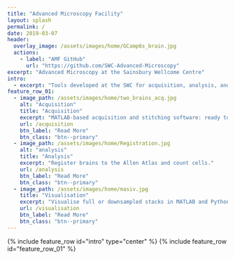 ```yaml
---
title: "Advanced Microscopy Facility"
layout: splash
permalink: /
date: 2019-03-07
header:
  overlay_image: /assets/images/home/GCamp6s_brain.jpg
  actions:
    - label: "AMF GitHub"
      url: "https://github.com/SWC-Advanced-Microscopy"
excerpt: "Advanced Microscopy at the Sainsbury Wellcome Centre"
intro:
  - excerpt: "Tools developed at the SWC for acquisition, analysis, and visualisation of serial-section imaging data."
feature_row_01:
  - image_path: /assets/images/home/two_brains_acq.jpg
    alt: "Acquisition"
    title: "Acquisition"
    excerpt: "MATLAB-based acquisition and stitching software: ready to install and ready to modify."
    url: /acquisition
    btn_label: "Read More"
    btn_class: "btn--primary"
  - image_path: /assets/images/home/Registration.jpg
    alt: "analysis"
    title: "Analysis"
    excerpt: "Register brains to the Allen Atlas and count cells."
    url: /analysis
    btn_label: "Read More"
    btn_class: "btn--primary"
  - image_path: /assets/images/home/masiv.jpg
    title: "Visualisation"
    excerpt: "Visualise full or downsampled stacks in MATLAB and Python."
    url: /visualisation
    btn_label: "Read More"
    btn_class: "btn--primary"
---
```


{% include feature_row id="intro" type="center" %}
{% include feature_row id="feature_row_01"      %}

